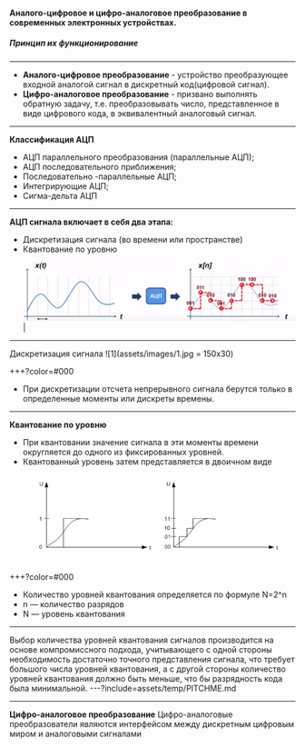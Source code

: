
#### Аналого-цифровое и цифро-аналоговое преобразование в современных электронных устройствах.
##### Принцип их функционирование
---
- **Аналого-цифровое преобразование** - устройство преобразующее входной аналогой сигнал в дискретный код(цифровой сигнал). 
- **Цифро-аналоговое преобразование** - призвано выполнять обратную задачу, т.е. преобразовывать число, представленное в виде цифрового кода, в эквивалентный аналоговый сигнал. 
---
**Классификация АЦП**
- АЦП параллельного преобразования (параллельные АЦП);
- АЦП последовательного приближения;
- Последовательно -параллельные АЦП;
- Интегрирующие АЦП;
- Сигма-дельта АЦП
---
**АЦП сигнала включает в себя два этапа:**
- Дискретизация сигнала (во времени или пространстве)
- Квантование по уровню
![3](assets/images/3.png) |
---
Дискретизация сигнала
![1](assets/images/1.jpg = 150x30)

+++?color=#000
- При дискретизации отсчета непрерывного сигнала берутся только в определенные моменты или дискреты времены.
---
**Квантование по уровню**
- При квантовании значение сигнала в эти моменты времени округляется до одного из фиксированных уровней. 
- Квантованный уровень затем представляется в двоичном виде 

![2](assets/images/2.png)

+++?color=#000
- Количество уровней квантования определяется по формуле N=2^n
- n — количество разрядов
- N — уровень квантования
---
Выбор количества уровней квантования сигналов производится на основе компромиссного подхода, учитывающего с одной стороны необходимость достаточно точного представления сигнала, что требует большого числа уровней квантования, а с другой стороны количество уровней квантования должно быть меньше, что бы разрядность кода была минимальной.
---?include=assets/temp/PITCHME.md

---
**Цифро-аналоговое преобразование**
Цифро-аналоговые преобразователи являются интерфейсом между дискретным цифровым миром и аналоговыми сигналами

